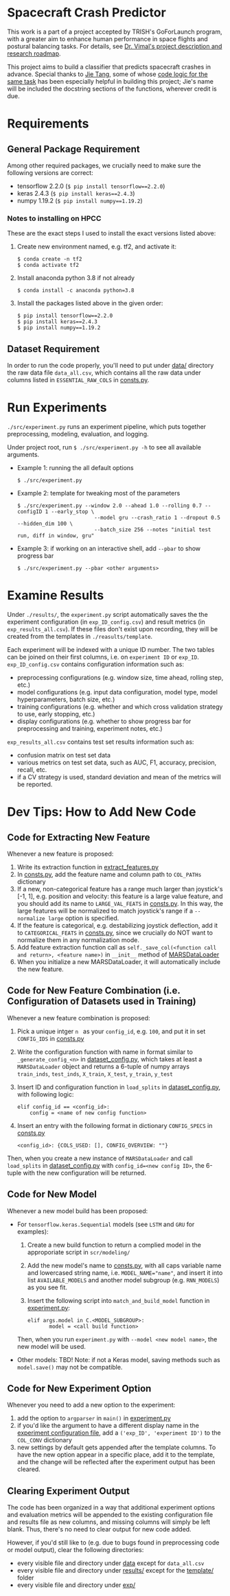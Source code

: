 # Spacecraft Crash Predictor

This work is a part of a project accepted by TRISH's GoForLaunch program, with a greater aim to enhance human performance in space flights and postural balancing tasks. For details, see [Dr. Vimal's project description and research roadmap](https://sites.google.com/view/vivekanandpandeyvimal/research_2/current-research?authuser=0#h.on5o56f1ne5m). 

This project aims to build a classifier that predicts spacecraft crashes in advance. Special thanks to [Jie Tang](https://github.com/TJmask), some of whose [code logic for the same task](https://github.com/TJmask/Space-Health-Predicting) has been especially helpful in building this project; Jie's name will be included the docstring sections of the functions, wherever credit is due. 

# Requirements

## General Package Requirement

Among other required packages, we crucially need to make sure the following versions are correct:

- tensorflow 2.2.0 (```$ pip install tensorflow==2.2.0```)
- keras 2.4.3 (```$ pip install keras==2.4.3```)
- numpy 1.19.2 (```$ pip install numpy==1.19.2```)

### Notes to installing on HPCC

These are the exact steps I used to install the exact versions listed above:

1. Create new environment named, e.g. tf2, and activate it: 

   ```
   $ conda create -n tf2
   $ conda activate tf2
   ```

2. Install anaconda python 3.8 if not already

   ```
   $ conda install -c anaconda python=3.8
   ```

3. Install the packages listed above in the given order:

   ```
   $ pip install tensorflow==2.2.0
   $ pip install keras==2.4.3
   $ pip install numpy==1.19.2
   ```

## Dataset Requirement

In order to run the code properly, you'll need to put under [data/](data/) directory the raw data file ```data_all.csv```, which contains all the raw data under columns listed in ```ESSENTIAL_RAW_COLS``` in [consts.py](src/consts.py).

# Run Experiments

```./src/experiment.py``` runs an experiment pipeline, which puts together preprocessing, modeling, evaluation, and logging. 

Under project root, run ```$ ./src/experiment.py -h``` to see all available arguments. 

- Example 1: running the all default options

  ```
  $ ./src/experiment.py
  ```

- Example 2: template for tweaking most of the parameters

  ```
  $ ./src/experiment.py --window 2.0 --ahead 1.0 --rolling 0.7 --configID 1 --early_stop \
  						   --model gru --crash_ratio 1 --dropout 0.5 --hidden_dim 100 \
  						   --batch_size 256 --notes "initial test run, diff in window, gru"
  ```

- Example 3: if working on an interactive shell, add ```--pbar``` to show progress bar

  ```
  $ ./src/experiment.py --pbar <other arguments>
  ```

# Examine Results

Under ```./results/```, the ```experiment.py``` script automatically saves the the experiment configuration (in ```exp_ID_config.csv```) and result metrics (in ```exp_results_all.csv```). If these files don't exist upon recording, they will be created from the templates in ```./reasults/template```. 

Each experiment will be indexed with a unique ID number. The two tables can be joined on their first columns, i.e. on ```experiment ID``` or ```exp_ID```. ```exp_ID_config.csv``` contains configuration information such as:

- preprocessing configurations (e.g. window size, time ahead, rolling step, etc.)
- model configurations (e.g. input data configuration, model type, model hyperparameters, batch size, etc.)
- training configurations (e.g. whether and which cross validation strategy to use, early stopping, etc.)
- display configurations (e.g. whether to show progress bar for preprocessing and training, experiment notes, etc.)

```exp_results_all.csv``` contains test set results information such as:

- confusion matrix on test set data
- various metrics on test set data, such as AUC, F1, accuracy, precision, recall, etc.
- if a CV strategy is used, standard deviation and mean of the metrics will be reported.

# Dev Tips: How to Add New Code

## Code for Extracting New Feature
Whenever a new feature is proposed:
1. Write its extraction function in [extract_features.py](src/processing/extract_features.py)
2. In [consts.py](src/consts.py), add the feature name and column path to ```COL_PATHs``` dictionary
3. If a new, non-categorical feature has a range much larger than joystick's [-1, 1], e.g. position and velocity: this feature is a large value feature, and you should add its name to ```LARGE_VAL_FEATS``` in [consts.py](src/consts.py). In this way, the large features will be normalized to match joystick's range if a ```--normalize large``` option is specified.
4. If the feature is categorical, e.g. destabilizing joystick deflection, add it to ```CATEGORICAL_FEATS``` in [consts.py](src/consts.py), since we crucially do NOT want to normalize them in any normalization mode.
5. Add feature extraction function call as ```self._save_col(<function call and return>, <feature name>)``` in ```__init__``` method of [MARSDataLoader](src/processing/marsdataloader.py)
6. When you initialize a new MARSDataLoader, it will automatically include the new feature.

## Code for New Feature Combination (i.e. Configuration of Datasets used in Training)
Whenever a new feature combination is proposed:
1. Pick a unique intger ```n ``` as your ```config_id```, e.g. ```100```, and put it in set ```CONFIG_IDS``` in [consts.py](src/consts.py)

2. Write the configuration function with name in format similar to ```_generate_config_<n>``` in [dataset_config.py](src/processing/dataset_config.py), which takes at least a ```MARSDataLoader``` object and returns a 6-tuple of numpy arrays ```train_inds```, ```test_inds```, ```X_train```, ```X_test```, ```y_train```, ```y_test```

3. Insert ID and configuration function in ```load_splits``` in [dataset_config.py](src/processing/dataset_config.py), with following logic:
    ```
    elif config_id == <config_id>:
        config = <name of new config function>
    ```
    
4. Insert an entry with the following format in dictionary ```CONFIG_SPECS``` in [consts.py](src/consts.py)

    ```
    <config_id>: {COLS_USED: [], CONFIG_OVERVIEW: ""}
    ```

Then, when you create a new instance of ```MARSDataLoader``` and call ```load_splits``` in [dataset_config.py](src/processing/dataset_config.py) with ```config_id=<new config ID>```, the 6-tuple with the new configuration will be returned.

## Code for New Model 
Whenever a new model build has been proposed:

- For ```tensorflow.keras.Sequential``` models (see ```LSTM``` and ```GRU``` for examples):

  1. Create a new build function to return a complied model in the approporiate script in ```scr/modeling/```

  2. Add the new model's name to [consts.py](src/consts.py), with all caps variable name and lowercased string name, i.e. ```MODEL_NAME="name"```, and insert it into list ```AVAILABLE_MODELS``` and another model subgroup (e.g. ```RNN_MODELS```) as you see fit.

  3. Insert the following script into ```match_and_build_model``` function in [experiment.py](src/experiment.py):

     ```
     elif args.model in C.<MODEL_SUBGROUP>:
     		model = <call build function>
     ```

  Then, when you run ```experiment.py``` with ```--model <new model name>```, the new model will be used.

- Other models: TBD! Note: if not a Keras model, saving methods such as ```model.save()``` may not be compatible. 

## Code for New Experiment Option

Whenever you need to add a new option to the experiment:

1. add the option to ```argparser``` in ```main()``` in [experiment.py](src/experiment.py)
2. if you'd like the argument to have a different display name in the [experiment configuration file](results/template/exp_ID_config.csv), add a ```('exp_ID', 'experiment ID')``` to the ```COL_CONV``` dictionary
3. new settings by default gets appended after the template columns. To have the new option appear in a specific place, add it to the template, and the change will be reflected after the experiment output has been cleared.

## Clearing Experiment Output

The code has been organized in a way that additional experiment options and evaluation metrics will be appended to the existing configuration file and results file as new columns, and missing columns will simply be left blank. Thus, there's no need to clear output for new code added.  

However, if you'd still like to (e.g. due to bugs found in preprocessing code or model output), clear the following directories:

- every visible file and directory under [data](data/) except for ```data_all.csv```
- every visible file and directory under [results/](results/) except for the [template/](results/template) folder
- every visible file and directory under [exp/](exp/)